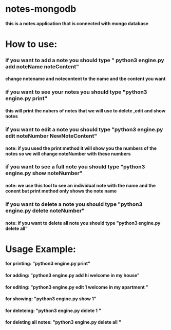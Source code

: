 # notes-mongodb
#### this is a notes application that is connected with mongo database 
# How to use:
### if you want to add a note you should type " python3 engine.py add noteName noteContent"
#### change notename and notecontent to the name and tbe content you want 
### if you want to see your notes you should type "python3 engine.py print" 
#### this will print the nubers of notes that we will use to delete ,edit and show notes
### if you want to edit a note  you should type "python3 engine.py edit noteNumber NewNoteContent" 
#### note: if you used the print method it will show you the numbers of the notes so we will change noteNumber with these numbers 
### if you want to see a full note you should type "python3 engine.py show noteNumber" 
#### note: we use this tool to see an individual note with the name and the conent but print method only shows the note name
### if you want to delete a note you should type "python3 engine.py delete noteNumber" 
#### note: if you want to delete all note you should type "python3 engine.py delete all" 
# Usage Example:
 #### for printing: "python3 engine.py print" 
 #### for adding: "python3 engine.py add hi welcome in my house" 
 #### for editing: "python3 engine.py edit 1 welcome in my apartment " 
 #### for showing: "python3 engine.py show 1" 
 #### for deleteing: "python3 engine.py delete 1 " 
 #### for deleting all notes: "python3 engine.py delete all " 
 
